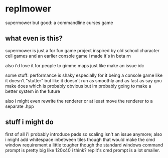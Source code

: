 # replmower
supermower but good: a commandline curses game
## what even is this?
supermower is just a for fun game project inspired by old school character cell games and an earlier console game i made 
it's in beta rn

also i'd love it for people to gimme maps just like make an issue idc


some stuff:
performance is shaky especially for it being a console game like it doesn't "stutter" but like it doesn't run as smoothly and as fast as say gnu make does which is probably obvious but im probably going to make a better system in the future

also i might even rewrite the renderer or at least move the renderer to a separate .hpp

## stuff i might do
first of all i'l probably introduce pads so scaling isn't an issue anymore; also i might add whitespace inbetween tiles though that would make the cmd window requirement a little tougher though the standard windows command prompt is pretty big like 120x40 i think? replit's cmd prompt is a lot smaller.